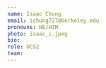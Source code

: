 ```yaml
---
name: Isaac Chung
email: ichung727@berkeley.edu
pronouns: HE/HIM
photo: isaac_c.jpeg
bio: 
role: UCS2
team: 
---
```

